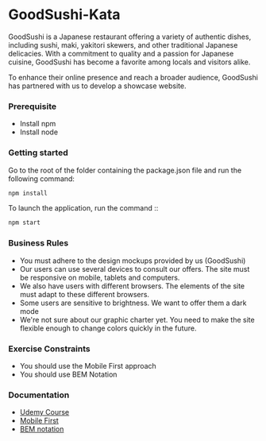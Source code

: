 # GoodSushi-Kata

GoodSushi is a Japanese restaurant offering a variety of authentic dishes, including sushi, maki, yakitori skewers, and other traditional Japanese delicacies. With a commitment to quality and a passion for Japanese cuisine, GoodSushi has become a favorite among locals and visitors alike.

To enhance their online presence and reach a broader audience, GoodSushi has partnered with us to develop a showcase website. 

### Prerequisite

- Install npm
- Install node

### Getting started

Go to the root of the folder containing the package.json file and
run the following command:

```bash
npm install
```

To launch the application, run the command :: 

```bash
npm start
```

### Business Rules

- You must adhere to the design mockups provided by us (GoodSushi)
- Our users can use several devices to consult our offers. The site must be responsive on mobile, tablets and computers.
- We also have users with different browsers. The elements of the site must adapt to these different browsers.
- Some users are sensitive to brightness. We want to offer them a dark mode
- We're not sure about our graphic charter yet. You need to make the site flexible enough to change colors quickly in the future.

### Exercise Constraints

- You should use the Mobile First approach
- You should use BEM Notation

### Documentation

- [Udemy Course](https://www.udemy.com/course/advanced-css-and-sass/)
- [Mobile First](https://www.interaction-design.org/literature/topics/mobile-first)
- [BEM notation](https://alticreation.com/blog/bem-pour-le-css/)
